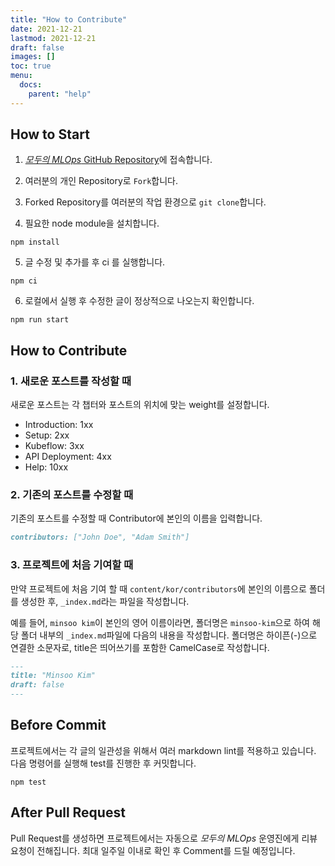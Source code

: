 ```yaml
---
title: "How to Contribute"
date: 2021-12-21
lastmod: 2021-12-21
draft: false
images: []
toc: true
menu:
  docs:
    parent: "help"
---
```


## How to Start

1. [*모두의 MLOps* GitHub Repository](https://github.com/mlops-for-all/mlops-for-all.github.io)에 접속합니다.

2. 여러분의 개인 Repository로 `Fork`합니다.

3. Forked Repository를 여러분의 작업 환경으로 `git clone`합니다.

4. 필요한 node module을 설치합니다.

```text
npm install
```

5. 글 수정 및 추가를 후 ci 를 실행합니다.

```text
npm ci
```

6. 로컬에서 실행 후 수정한 글이 정상적으로 나오는지 확인합니다.

```text
npm run start
```

## How to Contribute

### 1. 새로운 포스트를 작성할 때

새로운 포스트는 각 챕터와 포스트의 위치에 맞는 weight를 설정합니다.

- Introduction: 1xx
- Setup: 2xx
- Kubeflow: 3xx
- API Deployment: 4xx
- Help: 10xx

### 2. 기존의 포스트를 수정할 때

기존의 포스트를 수정할 때 Contributor에 본인의 이름을 입력합니다.

```markdown
contributors: ["John Doe", "Adam Smith"]
```

### 3. 프로젝트에 처음 기여할 때

만약 프로젝트에 처음 기여 할 때 `content/kor/contributors`에 본인의 이름으로 폴더를 생성한 후, `_index.md`라는 파일을 작성합니다.

예를 들어, `minsoo kim`이 본인의 영어 이름이라면, 폴더명은 `minsoo-kim`으로 하여 해당 폴더 내부의 `_index.md`파일에 다음의 내용을 작성합니다.
폴더명은 하이픈(-)으로 연결한 소문자로, title은 띄어쓰기를 포함한 CamelCase로 작성합니다.

```markdown
---
title: "Minsoo Kim"
draft: false
---
```

## Before Commit

프로젝트에서는 각 글의 일관성을 위해서 여러 markdown lint를 적용하고 있습니다.
다음 명령어를 실행해 test를 진행한 후 커밋합니다.

```text
npm test
```

## After Pull Request

Pull Request를 생성하면 프로젝트에서는 자동으로 *모두의 MLOps* 운영진에게 리뷰 요청이 전해집니다. 최대 일주일 이내로 확인 후 Comment를 드릴 예정입니다.
